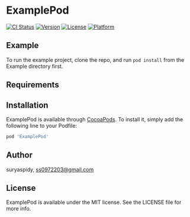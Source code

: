 # ExamplePod

[![CI Status](https://img.shields.io/travis/suryaspidy/ExamplePod.svg?style=flat)](https://travis-ci.org/suryaspidy/ExamplePod)
[![Version](https://img.shields.io/cocoapods/v/ExamplePod.svg?style=flat)](https://cocoapods.org/pods/ExamplePod)
[![License](https://img.shields.io/cocoapods/l/ExamplePod.svg?style=flat)](https://cocoapods.org/pods/ExamplePod)
[![Platform](https://img.shields.io/cocoapods/p/ExamplePod.svg?style=flat)](https://cocoapods.org/pods/ExamplePod)

## Example

To run the example project, clone the repo, and run `pod install` from the Example directory first.

## Requirements

## Installation

ExamplePod is available through [CocoaPods](https://cocoapods.org). To install
it, simply add the following line to your Podfile:

```ruby
pod 'ExamplePod'
```

## Author

suryaspidy, ss0972203@gmail.com

## License

ExamplePod is available under the MIT license. See the LICENSE file for more info.
